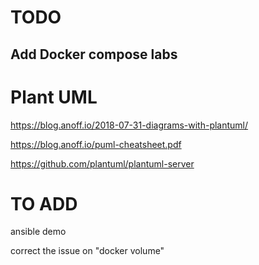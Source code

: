 # TODO

## Add Docker compose labs



# Plant UML

https://blog.anoff.io/2018-07-31-diagrams-with-plantuml/

https://blog.anoff.io/puml-cheatsheet.pdf

https://github.com/plantuml/plantuml-server

# TO ADD

ansible demo

correct the issue on "docker volume"